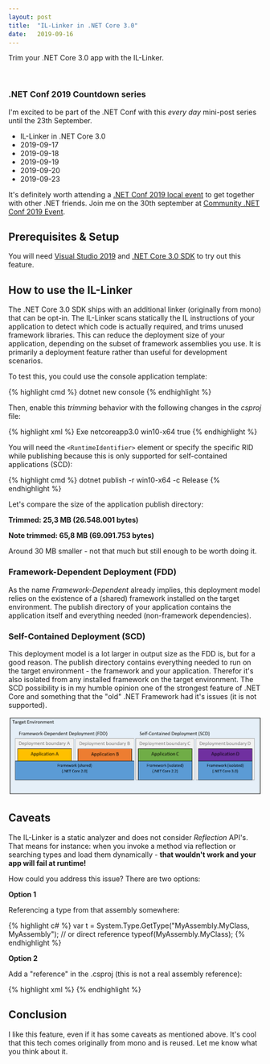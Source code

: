 ```yaml
---
layout: post
title:  "IL-Linker in .NET Core 3.0"
date:   2019-09-16
---
```


<p class="intro">
    <span class="dropcap">T</span>rim your .NET Core 3.0 app with the IL-Linker.
</p>

<br/>

### .NET Conf 2019 Countdown series

I'm excited to be part of the .NET Conf with this *every day* mini-post series until the 23th September.

* IL-Linker in .NET Core 3.0
* 2019-09-17
* 2019-09-18
* 2019-09-19
* 2019-09-20
* 2019-09-23

It's definitely worth attending a [.NET Conf 2019 local event](https://www.dotnetconf.net/local-events) to get together with other .NET friends.
Join me on the 30th september at [Community .NET Conf 2019 Event](https://www.meetup.com/de-DE/Basel-NET-User-Group/events/264124718/).

## Prerequisites & Setup

You will need [Visual Studio 2019](https://visualstudio.microsoft.com/vs/preview/) and [.NET Core 3.0 SDK](https://dotnet.microsoft.com/download/dotnet-core/3.0) to try out this feature.

## How to use the IL-Linker

The .NET Core 3.0 SDK ships with an additional linker (originally from mono) that can be opt-in.
The IL-Linker scans statically the IL instructions of your application to detect which code is actually required, and trims unused framework libraries. This can reduce the deployment size of your application, depending on the subset of framework assemblies you use.
It is primarily a deployment feature rather than useful for development scenarios.

To test this, you could use the console application template:

{% highlight cmd %}
    dotnet new console
{% endhighlight %}

Then, enable this *trimming* behavior with the following changes in the *csproj* file:

{% highlight xml %}
<Project Sdk="Microsoft.NET.Sdk">
  <PropertyGroup>
    <OutputType>Exe</OutputType>
    <TargetFramework>netcoreapp3.0</TargetFramework>
    <RuntimeIdentifier>win10-x64</RuntimeIdentifier>
    <PublishTrimmed>true</PublishTrimmed>
  </PropertyGroup>
</Project>
{% endhighlight %}

You will need the `<RuntimeIdentifier>` element or specify the specific RID while publishing because this is only supported for self-contained applications (SCD):

{% highlight cmd %}
    dotnet publish -r win10-x64 -c Release
{% endhighlight %}

Let's compare the size of the application publish directory:

**Trimmed: 25,3 MB (26.548.001 bytes)**

**Note trimmed: 65,8 MB (69.091.753 bytes)**

Around 30 MB smaller - not that much but still enough to be worth doing it.

### Framework-Dependent Deployment (FDD)

As the name *Framework-Dependent* already implies, this deployment model relies on the existence of a (shared) framework installed on the target environment.
The publish directory of your application contains the application itself and everything needed (non-framework dependencies).

### Self-Contained Deployment (SCD)

This deployment model is a lot larger in output size as the FDD is, but for a good reason.
The publish directory contains everything needed to run on the target environment - the framework and your application.
Therefor it's also isolated from any installed framework on the target environment.
The SCD possibility is in my humble opinion one of the strongest feature of .NET Core and something that the "old" .NET Framework had it's issues (it is not supported).

![framework-deployment-models](/assets/img/netconf-netcore3-IL-Linker/framework-deploy-models.png)

## Caveats

The IL-Linker is a static analyzer and does not consider *Reflection* API's.
That means for instance: when you invoke a method via reflection or searching types and load them dynamically - **that wouldn't work and your app will fail at runtime!**

How could you address this issue? There are two options:

**Option 1**

Referencing a type from that assembly somewhere:

{% highlight c# %}
    var t =  System.Type.GetType("MyAssembly.MyClass, MyAssembly");
    // or direct reference
    typeof(MyAssembly.MyClass);
{% endhighlight %}

**Option 2**

Add a "reference" in the .csproj (this is not a real assembly reference):

{% highlight xml %}
<ItemGroup>
    <TrimmerRootAssembly Include="MyAssembly.MyClass" />
</ItemGroup>
{% endhighlight %}

## Conclusion

I like this feature, even if it has some caveats as mentioned above.
It's cool that this tech comes originally from mono and is reused.
Let me know what you think about it.
